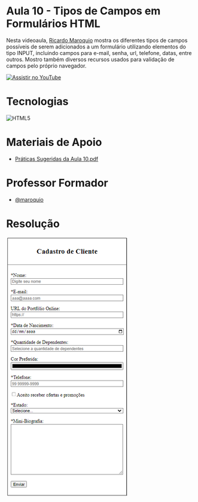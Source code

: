 
# Aula 10 - Tipos de Campos em Formulários HTML

Nesta videoaula, [Ricardo Maroquio](https://github.com/maroquio) mostra os diferentes tipos de campos possíveis de serem adicionados a um formulário utilizando elementos do tipo INPUT, incluindo campos para e-mail, senha, url, telefone, datas, entre outros. Mostro também diversos recursos usados para validação de campos pelo próprio navegador.


[![Assistir no YouTube](https://img.youtube.com/vi/NS5QtI36cnI/maxresdefault.jpg)](https://youtu.be/NS5QtI36cnI)

# Tecnologias

![HTML5](https://img.shields.io/badge/HTML5-d84924?style=for-the-badge&logo=html5&logoColor=white)
# Materiais de Apoio

 - [Práticas Sugeridas da Aula 10.pdf](./Assets/Pr%C3%A1ticas%20Sugeridas%20da%20Aula%2010.pdf)
 
# Professor Formador

- [@maroquio](https://github.com/maroquio)


# Resolução

![Screenshot 1](Assets/resultado.png)
